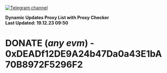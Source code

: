 [![Telegram channel](https://img.shields.io/endpoint?url=https://runkit.io/damiankrawczyk/telegram-badge/branches/master?url=https://t.me/n4z4v0d)](https://t.me/n4z4v0d) 

**Dynamic Updates Proxy List with Proxy Checker**  
**Last Updated: 19.12.23 09:50**

# DONATE (_any evm_) - 0xDEADf12DE9A24b47Da0a43E1bA70B8972F5296F2
